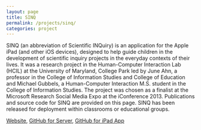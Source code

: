 ```yaml
---
layout: page
title: SINQ
permalink: /projects/sinq/
categories: project
---
```


SINQ (an abbreviation of Scientific INQuiry) is an application for the Apple iPad (and other iOS devices), designed to help guide children in the development of scientific inquiry projects in the everyday contexts of their lives. It was a research project in the Human-Computer Interaction Lab (HCIL) at the University of Maryland, College Park led by June Ahn, a professor in the College of Information Studies and College of Education and Michael Gubbels, a Human-Computer Interaction M.S. student in the College of Information Studies. The project was chosen as a finalist at the Microsoft Research Social Media Expo at the iConference 2013. Publications and source code for SINQ are provided on this page. SINQ has been released for deployment within classrooms or educational groups.

[Website](http://www.cs.umd.edu/hcil/sinq/), [GitHub for Server](https://github.com/mokogobo/sinq), [GitHub for iPad App](https://github.com/mokogobo/sinq-client)

<!--
TODO: Include HCIL Symposium slides
TODO: Work-in-progress documentation (photos, videos)
TODO: Add timeline for project including hackathons, etc.
TODO: Add papers.
-->
